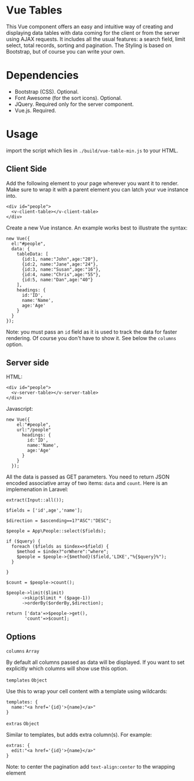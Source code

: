 # Vue Tables

This Vue component offers an easy and intuitive way of creating and displaying data tables with data coming for the client or from the server using AJAX requests.
It includes all the usual features: a search field, limit select, total records, sorting and pagination.
The Styling is based on Bootstrap, but of course you can write your own.

# Dependencies

* Bootstrap (CSS). Optional.
* Font Awesome (for the sort icons). Optional.
* JQuery. Required only for the server component.
* Vue.js. Required.

# Usage

import the script which lies in `./build/vue-table-min.js` to your HTML.

## Client Side

Add the following element to your page wherever you want it to render.
Make sure to wrap it with a parent element you can latch your vue instance into.

    <div id="people">
      <v-client-table></v-client-table>
    </div>

Create a new Vue instance. An example works best to illustrate the syntax:

    new Vue({
      el:"#people",
      data: {
        tableData: [
          {id:1, name:"John",age:"20"},
          {id:2, name:"Jane",age:"24"},
          {id:3, name:"Susan",age:"16"},
          {id:4, name:"Chris",age:"55"},
          {id:5, name:"Dan",age:"40"}
        ],
        headings: {
          id:'ID',
          name:'Name',
          age:'Age'
        }
      }
    });

  Note: you must pass an `id` field as it is used to track the data for faster rendering.
  Of course you don't have to show it. See below the `columns` option.

## Server side

HTML:

    <div id="people">
      <v-server-table></v-server-table>
    </div>

Javascript:

    new Vue({
        el:"#people",
        url:"/people"
          headings: {
            id:'ID',
            name:'Name',
            age:'Age'
          }
        }
      });

  All the data is passed as GET parameters.
  You need to return JSON encoded associative array of two items: `data` and `count`. Here is an implemenation in Laravel:

    extract(Input::all());

    $fields = ['id',age','name'];

    $direction = $ascending==1?"ASC":"DESC";

    $people = App\People::select($fields);

    if ($query) {
      foreach ($fields as $index=>$field) {
        $method = $index?"orWhere":"where";
        $people = $people->{$method}($field,'LIKE',"%{$query}%");
      }

    }

    $count = $people->count();

    $people->limit($limit)
          ->skip($limit * ($page-1))
          ->orderBy($orderBy,$direction);

    return ['data'=>$people->get(),
           'count'=>$count];

## Options

`columns`  `Array`

By default all columns passed as data will be displayed.
If you want to set explicitly which columns will show use this option.

`templates`  `Object`

Use this to wrap your cell content with a template using wildcards:

    templates: {
      name:"<a href='{id}'>{name}</a>"
    }

`extras`  `Object`

Similar to templates, but adds extra column(s). For example:

    extras: {
      edit:"<a href='{id}'>{name}</a>"
    }


Note: to center the pagination add `text-align:center` to the wrapping element
